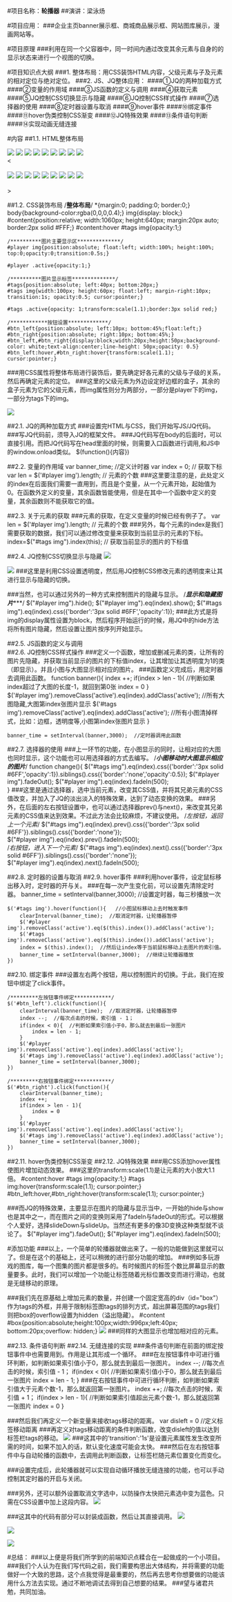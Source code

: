 #项目名称：**轮播器**
##演讲：梁泳炀

#项目应用：
###企业主页banner展示框、商城商品展示框、网站图库展示，漫画网站等。

#项目原理
###利用在同一个父容器中，同一时间内通过改变其余元素与自身的的显示状态来进行一个视图的切换。

#项目知识点大纲
###1. 整体布局：用CSS装饰HTML内容，父级元素与子及元素的相对定位与绝对定位。
###2. JS、JQ整体应用：
####①JQ的两种加载方式
####②变量的作用域
####③JS函数的定义与调用
####④获取元素
####⑤JQ控制CSS切换显示与隐藏
####⑥JQ控制CSS样式操作
####⑦选择器的使用
####⑧定时器设置与取消
####⑨hover事件
####⑩绑定事件
####⑪hover伪类控制CSS渐变
####⑫JQ特殊效果
####⑬条件语句判断
####⑭实现动画无缝连接


#内容
##1.1. HTML整体布局
    <body>
	<div id="content">
    	<!--主显示区-->
    	<div id="player">
            <img src="image/xxj_1.jpg">
            <img src="image/xxj_2.jpg">
            <img src="image/xxj_3.jpg">
            <img src="image/xxj_4.jpg">
            <img src="image/xxj_5.jpg">
            <img src="image/xxj_6.jpg">
            <img src="image/xxj_7.jpg">
            <img src="image/xxj_8.jpg">
            <img src="image/xxj_9.jpg">          
        </div>
        <!--显示标签-->
        <div id="btn_left">&lt; </div>	
        <div id="box">
        	<div id="tags">
	            <img src="image/xxj_1.jpg">
	            <img src="image/xxj_2.jpg">
	            <img src="image/xxj_3.jpg">
	            <img src="image/xxj_4.jpg">
	            <img src="image/xxj_5.jpg">
	            <img src="image/xxj_6.jpg">
	            <img src="image/xxj_7.jpg">
	            <img src="image/xxj_8.jpg">
	            <img src="image/xxj_9.jpg">           
	        </div>
        </div>        
         <div id="btn_right">&gt;</div>
    </div>
	<audio autoplay="autoplay" loop="loop">
       <source src="./music/仙剑奇侠传一 - 蝶恋 - 月如.mp3" type="audio/mpeg">
	</audio>
    </body>

##1.2. CSS装饰布局
    /**********整体布局**********/
    *{margin:0; padding:0; border:0;}
    body{background-color:rgba(0,0,0,0.4);}
    img{display: block;}
    #content{position:relative; width:1060px; height:640px; margin:20px auto; border:2px solid #FFF;}
    #content:hover #tags img{opacity:1;}
    
    /**********图片主要显示区**************/
    #player img{position:absolute; float:left; width:100%; height:100%; top:0;opacity:0;transition:0.5s;}
    
    #player .active{opacity:1;}
    
    /**********图片显示标签**************/
    #tags{position:absolute; left:40px; bottom:20px;}
    #tags img{width:100px; height:60px; float:left; margin-right:10px; transition:1s; opacity:0.5; cursor:pointer;}
    
    #tags .active{opacity: 1;transform:scale(1.1);border:3px solid red;}
    
    /************按钮设置*************/
    #btn_left{position:absolute; left:10px; bottom:45%;float:left;}
    #btn_right{position:absolute; right:10px; bottom:45%;}
    #btn_left,#btn_right{display:block;width:20px;height:50px;background-color: white;text-align:center;line-height: 50px;opacity: 0.5}
    #btn_left:hover,#btn_right:hover{transform:scale(1.1); cursor:pointer;}

###用CSS属性将整体布局进行装饰后，要先确定好各元素的父级与子级的关系，然后再确定元素的定位。
###这里的父级元素为外边设定好边框的盒子，其余的盒子元素为它的父级元素，而img属性则分为两部分，一部分是player下的img，一部分为tags下的img。

![](https://i.imgur.com/cKOqBAs.png)

##2.1. JQ的两种加载方式
###设置完HTML与CSS，我们开始写JS/JQ代码。
###写JQ代码前，须导入JQ的框架文件。
###JQ代码写在body的后面时，可以直接引用。而把JQ代码写在head里面的时候，则需要入口函数进行调用,和JS中的window.onload类似。
    $(function(){内容})

##2.2. 变量的作用域
    var banner_time; //定义计时器
    var index = 0;  // 获取下标
    var len = $('#player img').length;  // 元素的个数
###这里要注意的是，此处定义的index在后面我们需要一直用到，而且是个变量，从一个元素开始，起始值为0。在函数外定义的变量，其余函数皆能使用，但是在其中一个函数中定义的变量，其余函数则不能获取它的值。 

##2.3. 关于元素的获取
###元素的获取，在定义变量的时候已经有例子了。
    var len = $('#player img').length;  // 元素的个数
###另外，每个元素的index是我们需要获取的数据，我们可以通过修改变量来获取到当前显示的元素的下标。
    index=$("#tags img").index(this); // 获取当前显示的图片的下标值

##2.4. JQ控制CSS切换显示与隐藏 
![](https://i.imgur.com/PG0z8LR.png)


![](https://i.imgur.com/82dLBjd.png)
###这里是利用CSS设置透明度，然后用JQ控制CSS修改元素的透明度来让其进行显示与隐藏的切换。

###当然，也可以通过另外的一种方式来控制图片的隐藏与显示。
    /*********显示和隐藏图片************/
	$("#player img").hide();
	$("#player img").eq(index).show();
	$("#tags img").eq(index).css({'border':'3px solid #6FF','opacity':1});
###此方式是将img的display属性设置为block，然后程序开始运行的时候，用JQ中的hide方法将所有图片隐藏，然后设置让图片按序列开始显示。

##2.5. JS函数的定义与调用  
##2.6. JQ控制CSS样式操作
###定义一个函数，增加或删减元素的类，让所有的图片先隐藏，并获取当前显示的图片的下标值index，让其增加让其透明度为1的类（即显示）。并且小图与大图显示相对应的图片。
###函数定义完成后，用定时器去调用此函数。
    function banner(){
    	index ++;
    	if(index > len - 1){  //判断如果index超过了大图的长度-1，就回到第0张
    		index = 0
    	}    	
    	$('#player img').removeClass('active').eq(index).addClass('active'); //所有大图隐藏,大图第index张图片显示
    	$('#tags img').removeClass('active').eq(index).addClass('active'); //所有小图清掉样式，比如：边框，透明度等,小图第index张图片显示
    }

    banner_time = setInterval(banner,3000);  //定时器调用此函数


##2.7. 选择器的使用
###上一环节的功能，在小图显示的同时，让相对应的大图也同时显示，这个功能也可以用选择器的方式去编写。
    /*******小图移动时大图显示相应的图片*******/
	function change(){
		$("#tags img").eq(index).css({'border':'3px solid #6FF','opacity':1}).siblings().css({'border':'none','opacity':0.5});
		$("#player img").fadeOut();
		$("#player img").eq(index).fadeIn(500);			
    }
###这里是通过选择器，选中当前元素，改变其CSS值，并将其兄弟元素的CSS值改变，并加入了JQ的淡出淡入的特殊效果，达到了动态变换的效果。
###另外，在后面的左右按钮设置中，也可以通过选择器prev()与next()，来改变其兄弟元素的CSS值来达到效果。不过此方法会比较麻烦，不建议使用。
    /*左按钮，返回上一个元素*/
    $("#tags img").eq(index).prev().css({'border':'3px solid #6FF'}).siblings().css({'border':'none'});			
    $("#player img").eq(index).prev().fadeIn(500);	
     /*右按钮，进入下一个元素*/
    $("#tags img").eq(index).next().css({'border':'3px solid #6FF'}).siblings().css({'border':'none'});			
    $("#player img").eq(index).next().fadeIn(500);

##2.8. 定时器的设置与取消
##2.9. hover事件
###利用hover事件，设定鼠标移出移入时，定时器的开与关。
###在每一次产生变化前，可以设置先清除定时器。
    banner_time = setInterval(banner,3000);  //设置定时器，每三秒播放一次
    
    $('#tags img').hover(function(){   //小图鼠标移动上去时触发事件
    	clearInterval(banner_time);  //取消定时器，让轮播器暂停
    	$('#player img').removeClass('active').eq($(this).index()).addClass('active');  
    	$('#tags img').removeClass('active').eq($(this).index()).addClass('active');    
    	index = $(this).index();  //然后让index等于当前鼠标移动上去图片的索引值。
    	banner_time = setInterval(banner,3000);  //继续让轮播器播放
    })

##2.10. 绑定事件
###设置左右两个按钮，用以控制图片的切换。于此，我们在按钮中绑定了click事件。

    /*********左按钮事件绑定************/
    $('#btn_left').click(function(){  
    	clearInterval(banner_time);  //取消定时器，让轮播器暂停
    	index --;  //每次点击的时候，索引值 - 1；
    	if(index < 0){  //判断如果索引值小于0，那么就去到最后一张图片
    		index = len - 1;
    	}
    	$('#player img').removeClass('active').eq(index).addClass('active');
    	$('#tags img').removeClass('active').eq(index).addClass('active');
    	banner_time = setInterval(banner,3000);
    })

    /*********右按钮事件绑定************/
    $('#btn_right').click(function(){
    	clearInterval(banner_time);
    	index ++;
    	if(index > len - 1){
    		index = 0
    	}
    	$('#player img').removeClass('active').eq(index).addClass('active');
    	$('#tags img').removeClass('active').eq(index).addClass('active');
    	banner_time = setInterval(banner,3000);
    })

##2.11. hover伪类控制CSS渐变
##2.12. JQ特殊效果
###用CSS添加hover属性使图片增加动态效果。
###这里的transform:scale(1.1)是让元素的大小放大1.1倍。
    #content:hover #tags img{opacity:1;}
    #tags img:hover{transform:scale(1.1); cursor:pointer;}
    #btn_left:hover,#btn_right:hover{transform:scale(1.1); cursor:pointer;}

###而JQ的特殊效果，主要显示在图片的隐藏与显示当中，一开始的hide与show也是其中之一，而在图片之间的变换则采用了fadeIn与fadeOut的形式。可以根据个人爱好，选择slideDown与slideUp。当然还有更多的像3D变换这种类型就不谈论了。
    $("#player img").fadeOut();
	$("#player img").eq(index).fadeIn(500);


#添加功能
###以上，一个简单的轮播器就做出来了。一般的功能做到这里就可以了。但是在这个的基础上，还可以稍微的进行部分功能的增加。
###例如多玩游戏的图库，每一个图集的图片都是很多的。有时候图片的标签个数比屏幕显示的数量要多。此时，我们可以增加一个功能让标签随着光标位置改变而进行滑动，也就是无缝移动的原理。

###我们先在原基础上增加元素的数量，并创建一个固定宽高的div（id="box"）作为tags的外框，并用于限制标签图tags的排列方式，超出屏幕范围的tags我们则把box的overflow设置为hidden（溢出隐藏）。
    #content #box{position:absolute;height:100px;width:996px;left:40px; bottom:20px;overflow: hidden;}
![](https://i.imgur.com/vAd3kV9.png)
###同样的大图显示也增加相对应的元素。


##2.13. 条件语句判断
##2.14. 无缝连接的实现
###条件语句判断在前面的绑定按钮事件中也需要用到。作用是让其形成一个循环。
###在左按钮事件中可进行循环判断，如判断如果索引值小于0，那么就去到最后一张图片。
    index --;  //每次点击的时候，索引值 - 1；
    	if(index < 0){  //判断如果索引值小于0，那么就去到最后一张图片
    		index = len - 1;
    	}
###在右按钮事件中可进行循环判断，如判断如果索引值大于元素个数-1，那么就返回第一张图片。
    index ++;  //每次点击的时候，索引值 + 1；
    	if(index > len - 1){  //判断如果索引值超出元素个数-1，那么就返回第一张图片
    		index = 0
    	}

###然后我们再定义一个新变量来接收tags移动的距离。
    var disleft = 0 //定义标签移动距离
###再定义对tags移动距离的条件判断函数，改变disleft的值以达到标签栏tags的移动。
![](https://i.imgur.com/PjNcXzg.png)
###这其中的'transition':'1s'是设置元素属性发生改变所需的时间，如果不加入的话，默认变化速度可能会太快。
###然后在左右按钮事件中与自动轮播的函数中，去调用此判断函数，让标签栏随元素位置变化而变化。

###设置完成后，此轮播器就可以实现自动循环播放无缝连接的功能，也可以手动控制其定时器的开启与关闭。


###另外，还可以额外设置取消文字选中，以防操作太快把元素选中变为蓝色。只需在CSS设置中加上这段内容。
![](https://i.imgur.com/eaIfZfl.png)

###这其中的代码有部分可以封装成函数，然后让其直接调用。
![](https://i.imgur.com/Cq8PDuS.png)

![](https://i.imgur.com/FV2ZHmg.png)

![](https://i.imgur.com/JfSXKjh.png)

#总结：
###以上便是将我们所学到的前端知识点糅合在一起做成的一个小项目。
###我们个人认为在我们写代码之前，我们需要构思出大体结构，并将需要的功能做好一个大致的思路，这个点我觉得是最重要的，然后再去思考你想要做的功能该用什么方法去实现。通过不断地调试去得到自己想要的结果。
###望与诸君共勉，共同加油。
















